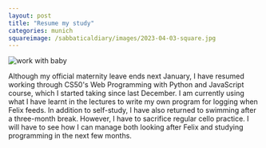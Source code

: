 ```yaml
---
layout: post
title: "Resume my study"
categories: munich
squareimage: /sabbaticaldiary/images/2023-04-03-square.jpg
---
```

<img src="/sabbaticaldiary/images/2023-04-03.jpg" alt="work with baby" class="center">

Although my official maternity leave ends next January, I have resumed working through CS50's Web Programming with Python and JavaScript course, which I started taking since last December. I am currently using what I have learnt in the lectures to write my own program for logging when Felix feeds. In addition to self-study, I have also returned to swimming after a three-month break. However, I have to sacrifice regular cello practice. I will have to see how I can manage both looking after Felix and studying programming in the next few months.